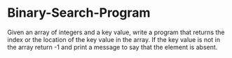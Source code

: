 # Binary-Search-Program
Given an array of integers and a key value, write a program that returns the index or the location of the key value in the array.
If the key value is not in the array return -1 and print a message to say that the element is absent.

